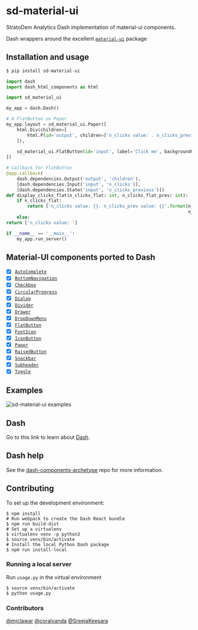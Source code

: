 # sd-material-ui

StratoDem Analytics Dash implementation of material-ui components.

Dash wrappers around the excellent [`material-ui`](https://github.com/mui-org/material-ui) package

## Installation and usage
```bash
$ pip install sd-material-ui
```

```python
import dash
import dash_html_components as html

import sd_material_ui

my_app = dash.Dash()

# A FlatButton on Paper
my_app.layout = sd_material_ui.Paper([
    html.Div(children=[
        html.P(id='output', children=['n_clicks value: . n_clicks_previous value: '])
    ]),
    
    sd_material_ui.FlatButton(id='input', label='Click me', backgroundColor='orange'),
])

# Callback for FlatButton
@app.callback(
    dash.dependencies.Output('output', 'children'),
    [dash.dependencies.Input('input', 'n_clicks')],
    [dash.dependencies.State('input', 'n_clicks_previous')])
def display_clicks_flat(n_clicks_flat: int, n_clicks_flat_prev: int):
    if n_clicks_flat:
        return ['n_clicks value: {}. n_clicks_prev value: {}'.format(n_clicks_flat,
                                                                     n_clicks_flat_prev)]
    else:
return ['n_clicks value: ']

if __name__ == '__main__':
    my_app.run_server()
```

## Material-UI components ported to Dash
- [x] [`AutoComplete`](http://www.material-ui.com/components/auto-complete)
- [x] [`BottomNavigation`](http://www.material-ui.com/components/bottom-navigation)
- [x] [`Checkbox`](http://www.material-ui.com/components/checkbox)
- [x] [`CircularProgress`](http://www.material-ui.com/components/circular-progress)
- [x] [`Dialog`](http://www.material-ui.com/components/dialog)
- [x] [`Divider`](http://www.material-ui.com/components/divider)
- [x] [`Drawer`](http://www.material-ui.com/components/drawer)
- [x] [`DropDownMenu`](http://www.material-ui.com/components/dropdown-menu)
- [x] [`FlatButton`](http://www.material-ui.com/components/flat-button)
- [x] [`FontIcon`](http://www.material-ui.com/components/font-icon)
- [x] [`IconButton`](http://www.material-ui.com/components/icon-button)
- [x] [`Paper`](http://www.material-ui.com/components/paper)
- [x] [`RaisedButton`](http://www.material-ui.com/components/raised-button)
- [x] [`Snackbar`](http://www.material-ui.com/components/snackbar)
- [x] [`Subheader`](http://www.material-ui.com/components/subheader)
- [x] [`Toggle`](http://www.material-ui.com/components/toggle)

## Examples
![sd-material-ui examples](https://github.com/StratoDem/sd-material-ui/blob/8b1bf6587f7977c41be414e92ef594ec55768657/Peek%202018-02-22%2010-49.gif)

## Dash

Go to this link to learn about [Dash][].

## Dash help

See the [dash-components-archetype][] repo for more information.

## Contributing
To set up the development environment:

```shell
$ npm install
# Run webpack to create the Dash React bundle
$ npm run build-dist
# Set up a virtualenv
$ virtualenv venv -p python3
$ source venv/bin/activate
# Install the local Python Dash package
$ npm run install-local
```

### Running a local server
Run `usage.py` in the virtual environment
```
$ source venv/bin/activate
$ python usage.py
```

### Contributors
[@mjclawar](https://github.com/mjclawar)
[@coralvanda](https://github.com/coralvanda)
[@SreejaKeesara](https://github.com/SreejaKeesara)

[Dash]: https://github.com/plotly/dash
[dash-components-archetype]: https://github.com/plotly/dash-components-archetype
